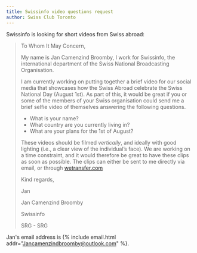 ```yaml
---
title: Swissinfo video questions request
author: Swiss Club Toronto
---
```

Swissinfo is looking for short videos from Swiss abroad:

> To Whom It May Concern,  
>
> My name is Jan Camenzind Broomby, I work for Swissinfo, the international
> department of the Swiss National Broadcasting Organisation.  
>
> I am currently working on putting together a brief video for our social media
> that showcases how the Swiss Abroad celebrate the Swiss National Day (August
> 1st). As part of this, it would be great if you or some of the members of
> your Swiss organisation could send me a brief selfie video of themselves
> answering the following questions. 
>
> - What is your name? 
> - What country are you currently living in? 
> - What are your plans for the 1st of August? 
>
> These videos should be filmed *vertically*, and ideally with good lighting
> (i.e., a clear view of the individual’s face). We are working on a time
> constraint, and it would therefore be great to have these clips as soon as
> possible. The clips can either be sent to me directly via email, or
> through [wetransfer.com](https://wetransfer.com/) 
>
> Kind regards,  
>
> Jan  
>
> Jan Camenzind Broomby 
>
> Swissinfo 
>
> SRG - SRG

Jan's email address is {% include email.html
addr="Jancamenzindbroomby@outlook.com" %}.
